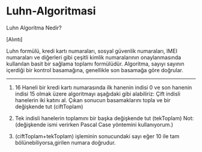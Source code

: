 # Luhn-Algoritmasi
Luhn Algoritma Nedir?

[Alıntı]

Luhn formülü, kredi kartı numaraları, sosyal güvenlik numaraları, IMEI numaraları ve diğerleri gibi çeşitli kimlik numaralarının onaylanmasında kullanılan basit bir sağlama toplamı formülüdür. Algoritma, sayıyı sayının içerdiği bir kontrol basamağına, genellikle son basamağa göre doğrular.

**************



1) 16 Haneli bir kredi kartı numarasında ilk hanenin indisi 0 ve son hanenin indisi 15 olmak üzere algoritmayı aşağıdaki gibi alabiliriz:
Çift indisli hanelerin iki katını al. Çıkan sonucun basamaklarını topla ve bir değişkende tut (ciftToplam)

2) Tek indisli hanelerin toplamını bir başka değişkende tut (tekToplam) Not: (değişkende ismi verirken Pascal Case yöntemini kullanıyorum.)

3) (ciftToplam+tekToplam) işleminin sonucundaki sayı eğer 10 ile tam bölünebiliyorsa,girilen numara doğrudur.



